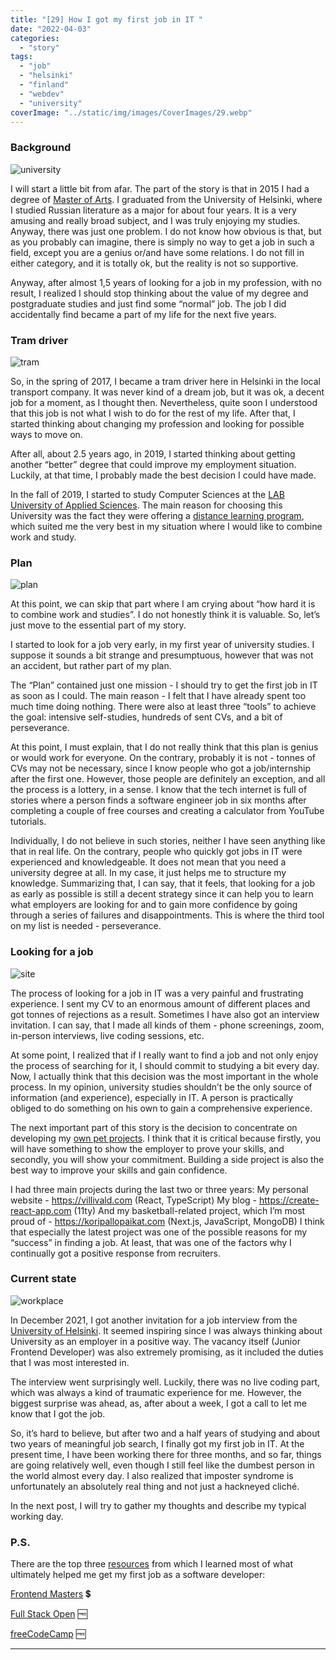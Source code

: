 ```yaml
---
title: "[29] How I got my first job in IT "
date: "2022-04-03"
categories:
  - "story"
tags:
  - "job"
  - "helsinki"
  - "finland"
  - "webdev"
  - "university"
coverImage: "../static/img/images/CoverImages/29.webp"
---
```


### Background

![university](https://www.create-react-app.com/static/img/images/29/university.webp)

I will start a little bit from afar. The part of the story is that in 2015 I had a degree of [Master of Arts](https://www.create-react-app.com/posts/2020-05-23-intro/). I graduated from the University of Helsinki, where I studied Russian literature as a major for about four years. It is a very amusing and really broad subject, and I was truly enjoying my studies. Anyway, there was just one problem. I do not know how obvious is that, but as you probably can imagine, there is simply no way to get a job in such a field, except you are a genius or/and have some relations. I do not fill in either category, and it is totally ok, but the reality is not so supportive.

Anyway, after almost 1,5 years of looking for a job in my profession, with no result, I realized I should stop thinking about the value of my degree and postgraduate studies and just find some “normal” job. The job I did accidentally find became a part of my life for the next five years.

### Tram driver

![tram](https://www.create-react-app.com/static/img/images/29/tram.webp)

So, in the spring of 2017, I became a tram driver here in Helsinki in the local transport company. It was never kind of a dream job, but it was ok, a decent job for a moment, as I thought then. Nevertheless, quite soon I understood that this job is not what I wish to do for the rest of my life. After that, I started thinking about changing my profession and looking for possible ways to move on.

After all, about 2.5 years ago, in 2019, I started thinking about getting another “better” degree that could improve my employment situation. Luckily, at that time, I probably made the best decision I could have made.

In the fall of 2019, I started to study Computer Sciences at the [LAB University of Applied Sciences](https://www.create-react-app.com/posts/2020-05-29-creare-react-app-blog/). The main reason for choosing this University was the fact they were offering a [distance learning program](https://www.create-react-app.com/posts/2020-07-04-my-studies-at-the-university/), which suited me the very best in my situation where I would like to combine work and study.

### Plan

![plan](https://www.create-react-app.com/static/img/images/29/plan.webp)

At this point, we can skip that part where I am crying about “how hard it is to combine work and studies”. I do not honestly think it is valuable. So, let’s just move to the essential part of my story.

I started to look for a job very early, in my first year of university studies. I suppose it sounds a bit strange and presumptuous, however that was not an accident, but rather part of my plan.

The “Plan” contained just one mission - I should try to get the first job in IT as soon as I could. The main reason - I felt that I have already spent too much time doing nothing. There were also at least three “tools” to achieve the goal: intensive self-studies, hundreds of sent CVs, and a bit of perseverance.

At this point, I must explain, that I do not really think that this plan is genius or would work for everyone. On the contrary, probably it is not - tonnes of CVs may not be necessary, since I know people who got a job/internship after the first one. However, those people are definitely an exception, and all the process is a lottery, in a sense. I know that the tech internet is full of stories where a person finds a software engineer job in six months after completing a couple of free courses and creating a calculator from YouTube tutorials.

Individually, I do not believe in such stories, neither I have seen anything like that in real life. On the contrary, people who quickly got jobs in IT were experienced and knowledgeable. It does not mean that you need a university degree at all. In my case, it just helps me to structure my knowledge. Summarizing that, I can say, that it feels, that looking for a job as early as possible is still a decent strategy since it can help you to learn what employers are looking for and to gain more confidence by going through a series of failures and disappointments. This is where the third tool on my list is needed - perseverance.

### Looking for a job

![site](https://www.create-react-app.com/static/img/images/29/site.webp)

The process of looking for a job in IT was a very painful and frustrating experience. I sent my CV to an enormous amount of different places and got tonnes of rejections as a result. Sometimes I have also got an interview invitation. I can say, that I made all kinds of them - phone screenings, zoom, in-person interviews, live coding sessions, etc.

At some point, I realized that if I really want to find a job and not only enjoy the process of searching for it, I should commit to studying a bit every day. Now, I actually think that this decision was the most important in the whole process. In my opinion, university studies shouldn’t be the only source of information (and experience), especially in IT. A person is practically obliged to do something on his own to gain a comprehensive experience.

The next important part of this story is the decision to concentrate on developing my [own pet projects](https://www.create-react-app.com/posts/2020-09-29-new-website/). I think that it is critical because firstly, you will have something to show the employer to prove your skills, and secondly, you will show your commitment. Building a side project is also the best way to improve your skills and gain confidence.

I had three main projects during the last two or three years:
My personal website - https://villivald.com (React, TypeScript)
My blog - https://create-react-app.com (11ty)
And my basketball-related project, which I’m most proud of - https://koripallopaikat.com (Next.js, JavaScript, MongoDB)
I think that especially the latest project was one of the possible reasons for my “success” in finding a job. At least, that was one of the factors why I continually got a positive response from recruiters.

### Current state

![workplace](https://www.create-react-app.com/static/img/images/29/workplace.webp)

In December 2021, I got another invitation for a job interview from the [University of Helsinki](https://www.helsinki.fi/en). It seemed inspiring since I was always thinking about University as an employer in a positive way. The vacancy itself (Junior Frontend Developer) was also extremely promising, as it included the duties that I was most interested in.

The interview went surprisingly well. Luckily, there was no live coding part, which was always a kind of traumatic experience for me. However, the biggest surprise was ahead, as, after about a week, I got a call to let me know that I got the job.

So, it’s hard to believe, but after two and a half years of studying and about two years of meaningful job search, I finally got my first job in IT. At the present time, I have been working there for three months, and so far, things are going relatively well, even though I still feel like the dumbest person in the world almost every day. I also realized that imposter syndrome is unfortunately an absolutely real thing and not just a hackneyed cliché.

In the next post, I will try to gather my thoughts and describe my typical working day.

### P.S.

There are the top three [resources](https://www.create-react-app.com/posts/2020-11-16-top-15-resources-to-learn-coding/) from which I learned most of what ultimately helped me get my first job as a software developer:

[Frontend Masters](https://frontendmasters.com/) 💲

[Full Stack Open](https://fullstackopen.com/en/) 🆓

[freeCodeCamp](https://www.freecodecamp.org/learn) 🆓

---
